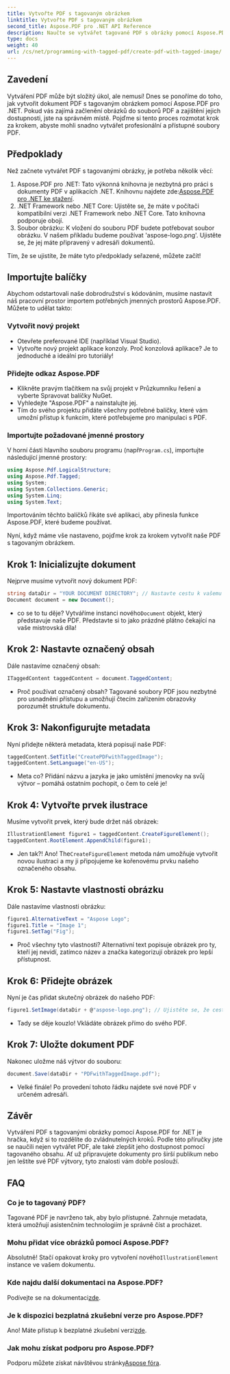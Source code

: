 ```yaml
---
title: Vytvořte PDF s tagovaným obrázkem
linktitle: Vytvořte PDF s tagovaným obrázkem
second_title: Aspose.PDF pro .NET API Reference
description: Naučte se vytvářet tagované PDF s obrázky pomocí Aspose.PDF pro .NET. Postupujte podle našeho podrobného průvodce pro snadnou a profesionální tvorbu dokumentů.
type: docs
weight: 40
url: /cs/net/programming-with-tagged-pdf/create-pdf-with-tagged-image/
---
```

## Zavedení

Vytváření PDF může být složitý úkol, ale nemusí! Dnes se ponoříme do toho, jak vytvořit dokument PDF s tagovaným obrázkem pomocí Aspose.PDF pro .NET. Pokud vás zajímá začlenění obrázků do souborů PDF a zajištění jejich dostupnosti, jste na správném místě. Pojďme si tento proces rozmotat krok za krokem, abyste mohli snadno vytvářet profesionální a přístupné soubory PDF.

## Předpoklady

Než začnete vytvářet PDF s tagovanými obrázky, je potřeba několik věcí:

1. Aspose.PDF pro .NET: Tato výkonná knihovna je nezbytná pro práci s dokumenty PDF v aplikacích .NET. Knihovnu najdete zde:[Aspose.PDF pro .NET ke stažení](https://releases.aspose.com/pdf/net/).
2. .NET Framework nebo .NET Core: Ujistěte se, že máte v počítači kompatibilní verzi .NET Framework nebo .NET Core. Tato knihovna podporuje obojí.
3. Soubor obrázku: K vložení do souboru PDF budete potřebovat soubor obrázku. V našem příkladu budeme používat 'aspose-logo.png'. Ujistěte se, že jej máte připravený v adresáři dokumentů. 

Tím, že se ujistíte, že máte tyto předpoklady seřazené, můžete začít!

## Importujte balíčky

Abychom odstartovali naše dobrodružství s kódováním, musíme nastavit náš pracovní prostor importem potřebných jmenných prostorů Aspose.PDF. Můžete to udělat takto:

### Vytvořit nový projekt

- Otevřete preferované IDE (například Visual Studio).
- Vytvořte nový projekt aplikace konzoly. Proč konzolová aplikace? Je to jednoduché a ideální pro tutoriály!

### Přidejte odkaz Aspose.PDF

- Klikněte pravým tlačítkem na svůj projekt v Průzkumníku řešení a vyberte Spravovat balíčky NuGet.
- Vyhledejte "Aspose.PDF" a nainstalujte jej. 
- Tím do svého projektu přidáte všechny potřebné balíčky, které vám umožní přístup k funkcím, které potřebujeme pro manipulaci s PDF.

### Importujte požadované jmenné prostory

 V horní části hlavního souboru programu (např`Program.cs`), importujte následující jmenné prostory:

```csharp
using Aspose.Pdf.LogicalStructure;
using Aspose.Pdf.Tagged;
using System;
using System.Collections.Generic;
using System.Linq;
using System.Text;
```

Importováním těchto balíčků říkáte své aplikaci, aby přinesla funkce Aspose.PDF, které budeme používat.

Nyní, když máme vše nastaveno, pojďme krok za krokem vytvořit naše PDF s tagovaným obrázkem.

## Krok 1: Inicializujte dokument

Nejprve musíme vytvořit nový dokument PDF:

```csharp
string dataDir = "YOUR DOCUMENT DIRECTORY"; // Nastavte cestu k vašemu adresáři
Document document = new Document();
```

-  co se to tu děje? Vytváříme instanci nového`Document` objekt, který představuje naše PDF. Představte si to jako prázdné plátno čekající na vaše mistrovská díla!

## Krok 2: Nastavte označený obsah

Dále nastavíme označený obsah:

```csharp
ITaggedContent taggedContent = document.TaggedContent;
```

- Proč používat označený obsah? Tagované soubory PDF jsou nezbytné pro usnadnění přístupu a umožňují čtecím zařízením obrazovky porozumět struktuře dokumentu.

## Krok 3: Nakonfigurujte metadata

Nyní přidejte některá metadata, která popisují naše PDF:

```csharp
taggedContent.SetTitle("CreatePDFwithTaggedImage");
taggedContent.SetLanguage("en-US");
```

- Meta co? Přidání názvu a jazyka je jako umístění jmenovky na svůj výtvor – pomáhá ostatním pochopit, o čem to celé je!

## Krok 4: Vytvořte prvek ilustrace

Musíme vytvořit prvek, který bude držet náš obrázek:

```csharp
IllustrationElement figure1 = taggedContent.CreateFigureElement();
taggedContent.RootElement.AppendChild(figure1);
```

-  Jen tak?! Ano! The`CreateFigureElement` metoda nám umožňuje vytvořit novou ilustraci a my ji připojujeme ke kořenovému prvku našeho označeného obsahu.

## Krok 5: Nastavte vlastnosti obrázku

Dále nastavíme vlastnosti obrázku:

```csharp
figure1.AlternativeText = "Aspose Logo";
figure1.Title = "Image 1";
figure1.SetTag("Fig");
```

- Proč všechny tyto vlastnosti? Alternativní text popisuje obrázek pro ty, kteří jej nevidí, zatímco název a značka kategorizují obrázek pro lepší přístupnost.

## Krok 6: Přidejte obrázek

Nyní je čas přidat skutečný obrázek do našeho PDF:

```csharp
figure1.SetImage(dataDir + @"aspose-logo.png"); // Ujistěte se, že cesta k obrázku je správná!
```

- Tady se děje kouzlo! Vkládáte obrázek přímo do svého PDF. 

## Krok 7: Uložte dokument PDF

Nakonec uložme náš výtvor do souboru:

```csharp
document.Save(dataDir + "PDFwithTaggedImage.pdf");
```

- Velké finále! Po provedení tohoto řádku najdete své nové PDF v určeném adresáři.

## Závěr

Vytváření PDF s tagovanými obrázky pomocí Aspose.PDF for .NET je hračka, když si to rozdělíte do zvládnutelných kroků. Podle této příručky jste se naučili nejen vytvářet PDF, ale také zlepšit jeho dostupnost pomocí tagovaného obsahu. Ať už připravujete dokumenty pro širší publikum nebo jen leštíte své PDF výtvory, tyto znalosti vám dobře poslouží.

## FAQ

### Co je to tagovaný PDF?
Tagované PDF je navrženo tak, aby bylo přístupné. Zahrnuje metadata, která umožňují asistenčním technologiím je správně číst a procházet.

### Mohu přidat více obrázků pomocí Aspose.PDF?
 Absolutně! Stačí opakovat kroky pro vytvoření nového`IllustrationElement` instance ve vašem dokumentu.

### Kde najdu další dokumentaci na Aspose.PDF?
 Podívejte se na dokumentaci[zde](https://reference.aspose.com/pdf/net/).

### Je k dispozici bezplatná zkušební verze pro Aspose.PDF?
 Ano! Máte přístup k bezplatné zkušební verzi[zde](https://releases.aspose.com/).

### Jak mohu získat podporu pro Aspose.PDF?
 Podporu můžete získat návštěvou stránky[Aspose fóra](https://forum.aspose.com/c/pdf/10).